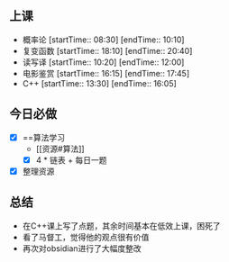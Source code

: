 ## 上课
-  概率论 [startTime:: 08:30]  [endTime:: 10:10]
-  复变函数 [startTime:: 18:10]  [endTime:: 20:40]
-  读写译 [startTime:: 10:20]  [endTime:: 12:00]
-  电影鉴赏 [startTime:: 16:15]  [endTime:: 17:45]
-  C++ [startTime:: 13:30]  [endTime:: 16:05]
## 今日必做
* [x] ==算法学习
	* [[资源#算法]]
	* [x] 4 * 链表 + 每日一题 
* [x] 整理资源

## 总结
* 在C++课上写了点题，其余时间基本在低效上课，困死了
* 看了马督工，觉得他的观点很有价值
* 再次对obsidian进行了大幅度整改